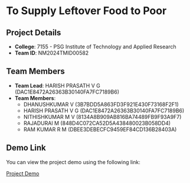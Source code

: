 # To Supply Leftover Food to Poor

## Project Details

- **College**: 7155 - PSG Institute of Technology and Applied Research
- **Team ID**: NM2024TMID00582

## Team Members

- **Team Lead**: HARISH PRASATH V G (DAC1E8472A26363B30140FA7FC7189B6)
- **Team Members**:
  - DHANUSHKUMAR V (3B7BDD5A863FD3F921E430F73168F2F1)
  - HARISH PRASATH V G (DAC1E8472A26363B30140FA7FC7189B6)
  - NITHISHKUMAR M V (8134A8B909AB816BA74489FB9F93A9F7)
  - RAJADURAI M (848D4C072CA52D5A438480023B058DD4)
  - RAM KUMAR R M (DBEE3DEBECFC9459EF84CD136B28403A)

## Demo Link

You can view the project demo using the following link:

[Project Demo](https://drive.google.com/file/d/17n5grU0-ts2hgS0Wnag95gSLUrW9fvEB/view?usp=sharing)
